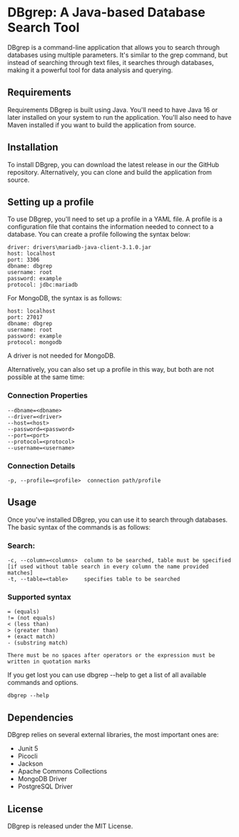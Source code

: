 # DBgrep: A Java-based Database Search Tool

DBgrep is a command-line application that allows you to search through databases using multiple parameters. It's similar to the grep command, but instead of searching through text files, it searches through databases, making it a powerful tool for data analysis and querying.

## Requirements
Requirements
DBgrep is built using Java. You'll need to have Java 16 or later installed on your system to run the application. You'll also need to have Maven installed if you want to build the application from source.

## Installation

To install DBgrep, you can download the latest release in our the GitHub repository. Alternatively, you can clone and build the application from source.


## Setting up a profile

To use DBgrep, you'll need to set up a profile in a YAML file. A profile is a configuration file that contains the information needed to connect to a database. You can create a profile following the syntax below:

```
driver: drivers\mariadb-java-client-3.1.0.jar
host: localhost
port: 3306
dbname: dbgrep
username: root
password: example
protocol: jdbc:mariadb
```

For MongoDB, the syntax is as follows:

```
host: localhost
port: 27017
dbname: dbgrep
username: root
password: example
protocol: mongodb
```

A driver is not needed for MongoDB.

Alternatively, you can also set up a profile in this way, but both are not possible at the same time:

### Connection Properties


```
--dbname=<dbname>
--driver=<driver>
--host=<host>
--password=<password>
--port=<port>
--protocol=<protocol>
--username=<username>
```
### Connection Details

```
-p, --profile=<profile>  connection path/profile
```

## Usage
Once you've installed DBgrep, you can use it to search through databases. The basic syntax of the commands is as follows:

### Search:

```
-c, --column=<columns>  column to be searched, table must be specified [if used without table search in every column the name provided matches]
-t, --table=<table>     specifies table to be searched
```
### Supported syntax

```
= (equals)
!= (not equals)
< (less than)
> (greater than) 
+ (exact match)
- (substring match)

There must be no spaces after operators or the expression must be written in quotation marks
```

If you get lost you can use dbgrep --help to get a list of all available commands and options.

```
dbgrep --help
```

## Dependencies
DBgrep relies on several external libraries, the most important ones are:

- Junit 5
- Picocli
- Jackson
- Apache Commons Collections
- MongoDB Driver
- PostgreSQL Driver


## License
DBgrep is released under the MIT License.
